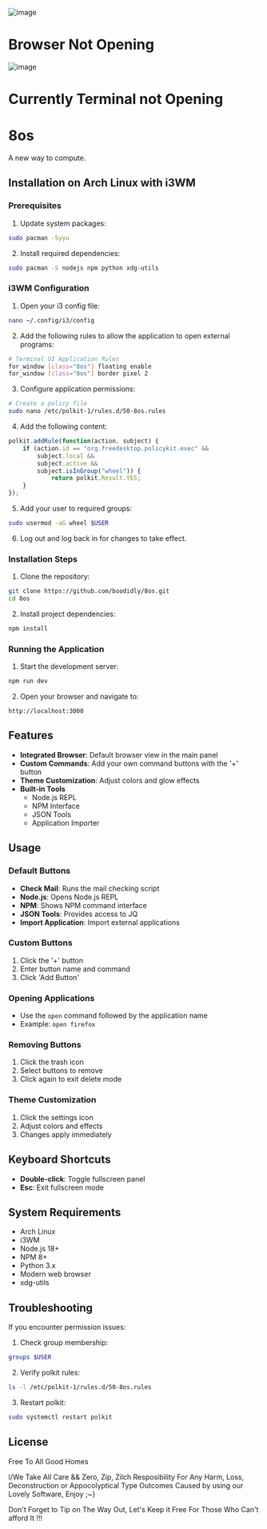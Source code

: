 ![image](https://github.com/user-attachments/assets/6845fcbe-3a95-47e5-8c1f-1c67247b2676)

# Browser Not Opening 

![image](https://github.com/user-attachments/assets/4f7b972f-d63d-4834-9450-53b140b068d5)

# Currently Terminal not Opening


# 8os

A new way to compute.

## Installation on Arch Linux with i3WM

### Prerequisites

1. Update system packages:
```bash
sudo pacman -Syyu
```

2. Install required dependencies:
```bash
sudo pacman -S nodejs npm python xdg-utils
```

### i3WM Configuration

1. Open your i3 config file:
```bash
nano ~/.config/i3/config
```

2. Add the following rules to allow the application to open external programs:
```bash
# Terminal UI Application Rules
for_window [class="8os"] floating enable
for_window [class="8os"] border pixel 2
```

3. Configure application permissions:
```bash
# Create a policy file
sudo nano /etc/polkit-1/rules.d/50-8os.rules
```

4. Add the following content:
```javascript
polkit.addRule(function(action, subject) {
    if (action.id == "org.freedesktop.policykit.exec" &&
        subject.local &&
        subject.active &&
        subject.isInGroup("wheel")) {
            return polkit.Result.YES;
    }
});
```

5. Add your user to required groups:
```bash
sudo usermod -aG wheel $USER
```

6. Log out and log back in for changes to take effect.

### Installation Steps

1. Clone the repository:
```bash
git clone https://github.com/boodidly/8os.git
cd 8os
```

2. Install project dependencies:
```bash
npm install
```

### Running the Application

1. Start the development server:
```bash
npm run dev
```

2. Open your browser and navigate to:
```
http://localhost:3000
```

## Features

- **Integrated Browser**: Default browser view in the main panel
- **Custom Commands**: Add your own command buttons with the '+' button
- **Theme Customization**: Adjust colors and glow effects
- **Built-in Tools**
  - Node.js REPL
  - NPM Interface
  - JSON Tools
  - Application Importer

## Usage

### Default Buttons
- **Check Mail**: Runs the mail checking script
- **Node.js**: Opens Node.js REPL
- **NPM**: Shows NPM command interface
- **JSON Tools**: Provides access to JQ
- **Import Application**: Import external applications

### Custom Buttons
1. Click the '+' button
2. Enter button name and command
3. Click 'Add Button'

### Opening Applications
- Use the `open` command followed by the application name
- Example: `open firefox`

### Removing Buttons
1. Click the trash icon
2. Select buttons to remove
3. Click again to exit delete mode

### Theme Customization
1. Click the settings icon
2. Adjust colors and effects
3. Changes apply immediately

## Keyboard Shortcuts

- **Double-click**: Toggle fullscreen panel
- **Esc**: Exit fullscreen mode

## System Requirements

- Arch Linux
- i3WM
- Node.js 18+
- NPM 8+
- Python 3.x
- Modern web browser
- xdg-utils

## Troubleshooting

If you encounter permission issues:

1. Check group membership:
```bash
groups $USER
```

2. Verify polkit rules:
```bash
ls -l /etc/polkit-1/rules.d/50-8os.rules
```

3. Restart polkit:
```bash
sudo systemctl restart polkit
```

## License
Free To All Good Homes

I/We Take All Care && Zero, Zip, Zilch Resposibility For Any Harm, Loss, Deconstruction or Appocolyptical Type Outcomes Caused by using our Lovely Software,  Enjoy ;~}  

Don't Forget to Tip on The Way Out, Let's Keep it Free For Those Who Can't afford It !!!
